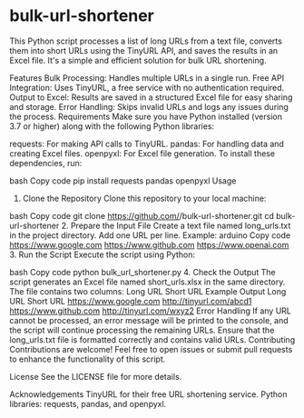 # bulk-url-shortener
This Python script processes a list of long URLs from a text file, converts them into short URLs using the TinyURL API, and saves the results in an Excel file. It's a simple and efficient solution for bulk URL shortening.


Features
Bulk Processing: Handles multiple URLs in a single run.
Free API Integration: Uses TinyURL, a free service with no authentication required.
Output to Excel: Results are saved in a structured Excel file for easy sharing and storage.
Error Handling: Skips invalid URLs and logs any issues during the process.
Requirements
Make sure you have Python installed (version 3.7 or higher) along with the following Python libraries:

requests: For making API calls to TinyURL.
pandas: For handling data and creating Excel files.
openpyxl: For Excel file generation.
To install these dependencies, run:

bash
Copy code
pip install requests pandas openpyxl
Usage
1. Clone the Repository
Clone this repository to your local machine:

bash
Copy code
git clone https://github.com/<your-username>/bulk-url-shortener.git
cd bulk-url-shortener
2. Prepare the Input File
Create a text file named long_urls.txt in the project directory.
Add one URL per line. Example:
arduino
Copy code
https://www.google.com
https://www.github.com
https://www.openai.com
3. Run the Script
Execute the script using Python:

bash
Copy code
python bulk_url_shortener.py
4. Check the Output
The script generates an Excel file named short_urls.xlsx in the same directory.
The file contains two columns:
Long URL
Short URL
Example Output
Long URL	Short URL
https://www.google.com	http://tinyurl.com/abcd1
https://www.github.com	http://tinyurl.com/wxyz2
Error Handling
If any URL cannot be processed, an error message will be printed to the console, and the script will continue processing the remaining URLs.
Ensure that the long_urls.txt file is formatted correctly and contains valid URLs.
Contributing
Contributions are welcome! Feel free to open issues or submit pull requests to enhance the functionality of this script.

License
See the LICENSE file for more details.

Acknowledgements
TinyURL for their free URL shortening service.
Python libraries: requests, pandas, and openpyxl.
